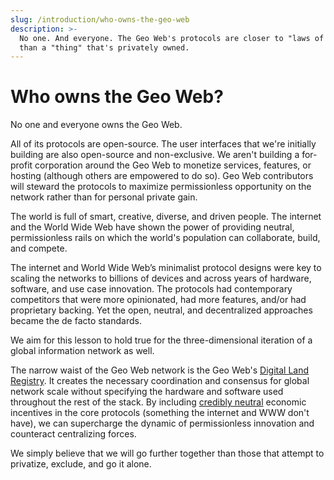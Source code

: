 ```yaml
---
slug: /introduction/who-owns-the-geo-web
description: >-
  No one. And everyone. The Geo Web's protocols are closer to "laws of physics"
  than a "thing" that's privately owned.
---
```


# Who owns the Geo Web?

No one and everyone owns the Geo Web.

All of its protocols are open-source. The user interfaces that we're initially building are also open-source and non-exclusive. We aren't building a for-profit corporation around the Geo Web to monetize services, features, or hosting (although others are empowered to do so). Geo Web contributors will steward the protocols to maximize permissionless opportunity on the network rather than for personal private gain.

The world is full of smart, creative, diverse, and driven people. The internet and the World Wide Web have shown the power of providing neutral, permissionless rails on which the world's population can collaborate, build, and compete.

The internet and World Wide Web’s minimalist protocol designs were key to scaling the networks to billions of devices and across years of hardware, software, and use case innovation. The protocols had contemporary competitors that were more opinionated, had more features, and/or had proprietary backing. Yet the open, neutral, and decentralized approaches became the de facto standards.

We aim for this lesson to hold true for the three-dimensional iteration of a global information network as well.

The narrow waist of the Geo Web network is the Geo Web's [Digital Land Registry](../concepts/digital-land-registry.md). It creates the necessary coordination and consensus for global network scale without specifying the hardware and software used throughout the rest of the stack. By including [credibly neutral](https://nakamoto.com/credible-neutrality/) economic incentives in the core protocols (something the internet and WWW don't have), we can supercharge the dynamic of permissionless innovation and counteract centralizing forces.

We simply believe that we will go further together than those that attempt to privatize, exclude, and go it alone.
